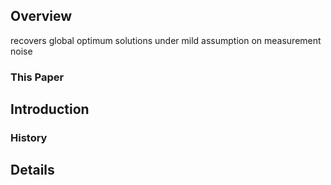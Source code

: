 ## Overview
recovers global optimum solutions under mild assumption on measurement noise

### This Paper
## Introduction
### History
## Details 


